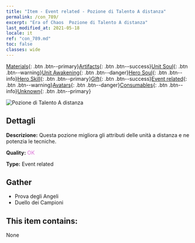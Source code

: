 ```yaml
---
title: "Item - Event related - Pozione di Talento A distanza"
permalink: /con_789/
excerpt: "Era of Chaos  Pozione di Talento A distanza"
last_modified_at: 2021-05-18
locale: it
ref: "con_789.md"
toc: false
classes: wide
---
```

 [Materials](/ItemsIT/){: .btn .btn--primary}[Artifacts](/ItemsIT/Artifacts/){: .btn .btn--success}[Unit Soul](/ItemsIT/UnitSoul/){: .btn .btn--warning}[Unit Awakening](/ItemsIT/UnitAwakening/){: .btn .btn--danger}[Hero Soul](/ItemsIT/HeroSoul/){: .btn .btn--info}[Hero Skill](/ItemsIT/HeroSkill/){: .btn .btn--primary}[Gift](/ItemsIT/Gift/){: .btn .btn--success}[Event related](/ItemsIT/Events/){: .btn .btn--warning}[Avatars](/ItemsIT/Avatars/){: .btn .btn--danger}[Consumables](/ItemsIT/Consumables/){: .btn .btn--info}[Unknown](/ItemsIT/Unknown/){: .btn .btn--primary}

 ![Pozione di Talento A distanza](/images/t/i_3047.png)

## Dettagli
 **Descrizione:** Questa pozione migliora gli attributi delle unità a distanza e ne potenzia le tecniche.

 **Quality:** <span style="color: #DA70D6">OK</span>

 **Type:** Event related

## Gather

*    Prova degli Angeli 
*    Duello dei Campioni 

## This item contains:

  None

